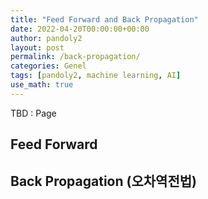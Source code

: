 ```yaml
---
title: "Feed Forward and Back Propagation"
date: 2022-04-20T00:00:00+00:00
author: pandoly2
layout: post
permalink: /back-propagation/
categories: Genel
tags: [pandoly2, machine learning, AI]
use_math: true
---
```


TBD : Page

## Feed Forward

## Back Propagation (오차역전법)






